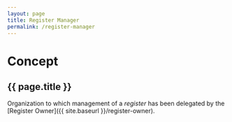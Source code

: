```yaml
---
layout: page
title: Register Manager
permalink: /register-manager
---
```

# Concept

## {{ page.title }}

Organization to which management of a _register_ has been delegated by the [Register Owner]({{ site.baseurl }}/register-owner).
